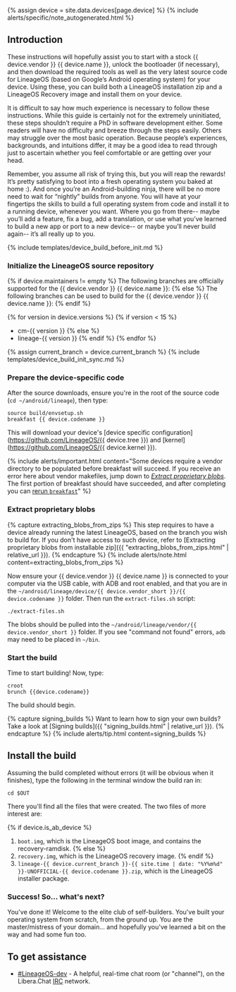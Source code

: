 {% assign device = site.data.devices[page.device] %}
{% include alerts/specific/note_autogenerated.html %}

## Introduction

These instructions will hopefully assist you to start with a stock {{ device.vendor }} {{ device.name }}, unlock the bootloader (if necessary), and then download
the required tools as well as the very latest source code for LineageOS (based on Google’s Android operating system) for your device. Using these, you can build both
a LineageOS installation zip and a LineageOS Recovery image and install them on your device.

It is difficult to say how much experience is necessary to follow these instructions. While this guide is certainly not for the extremely uninitiated,
these steps shouldn’t require a PhD in software development either. Some readers will have no difficulty and breeze through the steps easily.
Others may struggle over the most basic operation. Because people’s experiences, backgrounds, and intuitions differ, it may be a good idea to read through
just to ascertain whether you feel comfortable or are getting over your head.

Remember, you assume all risk of trying this, but you will reap the rewards! It’s pretty satisfying to boot into a fresh operating system you baked at home :).
And once you’re an Android-building ninja, there will be no more need to wait for “nightly” builds from anyone. You will have at your fingertips the skills to
build a full operating system from code and install it to a running device, whenever you want. Where you go from there-- maybe you’ll add a feature, fix a bug, add a translation,
or use what you’ve learned to build a new app or port to a new device-- or maybe you’ll never build again-- it’s all really up to you.


{% include templates/device_build_before_init.md %}


### Initialize the LineageOS source repository

{% if device.maintainers != empty %}
The following branches are officially supported for the {{ device.vendor }} {{ device.name }}:
{% else %}
The following branches can be used to build for the {{ device.vendor }} {{ device.name }}:
{% endif %}

{% for version in device.versions %}
{% if version < 15 %}
* cm-{{ version }}
{% else %}
* lineage-{{ version }}
{% endif %}
{% endfor %}

{% assign current_branch = device.current_branch %}
{% include templates/device_build_init_sync.md %}

### Prepare the device-specific code

After the source downloads, ensure you're in the root of the source code (`cd ~/android/lineage`), then type:

```
source build/envsetup.sh
breakfast {{ device.codename }}
```

This will download your device's [device specific configuration](https://github.com/LineageOS/{{ device.tree }}) and
[kernel](https://github.com/LineageOS/{{ device.kernel }}).

{% include alerts/important.html content="Some devices require a vendor directory to be populated before breakfast will succeed. If you receive an error here about vendor
makefiles, jump down to [_Extract proprietary blobs_](#extract-proprietary-blobs). The first portion of breakfast should have succeeded, and after completing you can [rerun
`breakfast`](#prepare-the-device-specific-code)" %}

### Extract proprietary blobs

{% capture extracting_blobs_from_zips %}
This step requires to have a device already running the latest LineageOS, based on the branch you wish to build for. If you don't have access to such device, refer to [Extracting proprietary blobs from installable zip]({{ "extracting_blobs_from_zips.html" | relative_url }}).
{% endcapture %}
{% include alerts/note.html content=extracting_blobs_from_zips %}

Now ensure your {{ device.vendor }} {{ device.name }} is connected to your computer via the USB cable, with ADB and root enabled, and that you are in the
`~/android/lineage/device/{{ device.vendor_short }}/{{ device.codename }}` folder. Then run the `extract-files.sh` script:

```
./extract-files.sh
```

The blobs should be pulled into the `~/android/lineage/vendor/{{ device.vendor_short }}` folder. If you see "command not found" errors, `adb` may
need to be placed in `~/bin`.


### Start the build

Time to start building! Now, type:

```
croot
brunch {{device.codename}}
```

The build should begin.

{% capture signing_builds %}
Want to learn how to sign your own builds? Take a look at [Signing builds]({{ "signing_builds.html" | relative_url }}).
{% endcapture %}
{% include alerts/tip.html content=signing_builds %}

## Install the build

Assuming the build completed without errors (it will be obvious when it finishes), type the following in the terminal window the build ran in:

```
cd $OUT
```

There you'll find all the files that were created. The two files of more interest are:

{% if device.is_ab_device %}
1. `boot.img`, which is the LineageOS boot image, and contains the recovery-ramdisk.
{% else %}
1. `recovery.img`, which is the LineageOS recovery image.
{% endif %}
2. `lineage-{{ device.current_branch }}-{{ site.time | date: "%Y%m%d" }}-UNOFFICIAL-{{ device.codename }}.zip`, which is the LineageOS
installer package.

### Success! So... what's next?

You've done it! Welcome to the elite club of self-builders. You've built your operating system from scratch, from the ground up. You are the master/mistress of your domain... and
hopefully you've learned a bit on the way and had some fun too.

## To get assistance

* [#LineageOS-dev](https://kiwiirc.com/nextclient/irc.libera.chat#lineageos-dev) - A helpful, real-time chat room (or "channel"), on the Libera.Chat [IRC](https://en.wikipedia.org/wiki/Internet_Relay_Chat) network.
